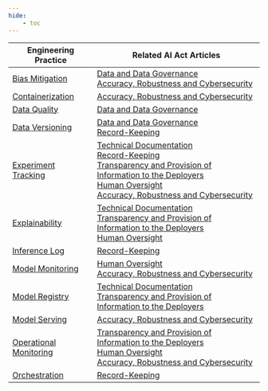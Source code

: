 ```yaml
---
hide:
    - toc
---
```


| Engineering Practice     | Related AI Act Articles |
|--------------------------|------------------------|
| [Bias Mitigation]        | <div class="engineering-practice-table-cell">[Data and Data Governance]<br>[Accuracy, Robustness and Cybersecurity]</div> |
| [Containerization]       | <div class="engineering-practice-table-cell">[Accuracy, Robustness and Cybersecurity]</div> |
| [Data Quality]           | <div class="engineering-practice-table-cell">[Data and Data Governance]</div> |
| [Data Versioning]        | <div class="engineering-practice-table-cell">[Data and Data Governance]<br>[Record-Keeping]</div> |
| [Experiment Tracking]    | <div class="engineering-practice-table-cell">[Technical Documentation]<br>[Record-Keeping]<br>[Transparency and Provision of Information to the Deployers]<br>[Human Oversight]<br>[Accuracy, Robustness and Cybersecurity]</div> |
| [Explainability]         | <div class="engineering-practice-table-cell">[Technical Documentation]<br>[Transparency and Provision of Information to the Deployers]<br>[Human Oversight]</div> |
| [Inference Log]          | <div class="engineering-practice-table-cell">[Record-Keeping]</div> |
| [Model Monitoring]       | <div class="engineering-practice-table-cell">[Human Oversight]<br>[Accuracy, Robustness and Cybersecurity]</div> |
| [Model Registry]         | <div class="engineering-practice-table-cell">[Technical Documentation]<br>[Transparency and Provision of Information to the Deployers]</div> |
| [Model Serving]          | <div class="engineering-practice-table-cell">[Accuracy, Robustness and Cybersecurity]</div> |
| [Operational Monitoring] | <div class="engineering-practice-table-cell">[Transparency and Provision of Information to the Deployers]<br>[Human Oversight]<br>[Accuracy, Robustness and Cybersecurity]</div> |
| [Orchestration]          | <div class="engineering-practice-table-cell">[Record-Keeping]</div> |


[Inference Log]: inference-log.md
[Model Monitoring]: model-monitoring.md
[Model Registry]: model-registry.md
[Model Serving]: model-serving.md
[Explainability]: explainability.md
[Experiment Tracking]: experiment-tracking.md
[Containerization]: containerization.md
[Bias Mitigation]: data-governance/bias-mitigation.md
[Data Quality]: data-governance/data-quality.md
[Data Versioning]: data-governance/data-versioning.md
[Operational Monitoring]: operational-monitoring.md
[Orchestration]: orchestration.md
[Technical Documentation]: ../conformity/technical-documentation.md
[Transparency and Provision of Information to the Deployers]: ../conformity/instructions-for-use.md
[Human Oversight]: ../conformity/human-oversight.md
[Data and Data Governance]: ../conformity/data-governance.md
[Record-Keeping]: ../conformity/record-keeping.md
[Accuracy, Robustness and Cybersecurity]: ../conformity/accuracy-robustness-cybersecurity.md
[Risk Management System]: ../conformity/risk-management-system.md
